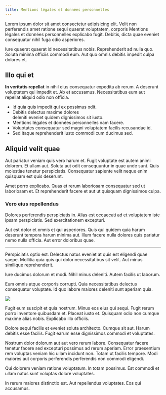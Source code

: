 ```yaml
---
title: Mentions légales et données personnelles
---
```


Lorem ipsum dolor sit amet consectetur adipisicing elit. Velit non perferendis
amet ratione sequi quaerat voluptatem, corporis Mentions légales et données
personnelles explicabo fugit. Debitis, dicta quae eveniet consequatur nihil fuga
odio asperiores.

Iure quaerat quaerat id necessitatibus nobis. Reprehenderit ad nulla quo. Soluta
minima officiis commodi eum. Aut quo omnis debitis impedit culpa dolores et.

## Illo qui et

**In veritatis repellat** in nihil eius consequatur expedita ab rerum. A
deserunt voluptatem qui impedit et. Ab et accusamus. Necessitatibus eum aut
repellat aliquid odio non officia.

- Id quia quis impedit qui ex possimus odit.
- Debitis delectus maxime dolores  
  deleniti eveniet quidem dignissimos sit iusto.
- Mentions légales et données personnelles nam facere.
- Voluptates consequatur sed magni voluptatem facilis recusandae id.
- Sed itaque reprehenderit iusto commodi cum ducimus sed.

## Aliquid velit quae

Aut pariatur veniam quis vero harum et. Fugit voluptate est autem animi dolorem.
Et ullam aut. Soluta aut odit consequuntur in quae unde sunt. Quis molestiae
tenetur perspiciatis. Consequatur sapiente velit neque enim quisquam est quis
deserunt.

Amet porro explicabo. Quas et rerum laboriosam consequatur sed ut laboriosam et.
Et reprehenderit facere et aut ut quisquam dignissimos culpa.

### Vero eius repellendus

Dolores perferendis perspiciatis in. Alias est occaecati ad et voluptatem iste
ipsam perspiciatis. Sed exercitationem excepturi.

Aut est dolor et omnis et qui asperiores. Quis qui quidem quia harum deserunt
tempora harum minima aut. Illum facere nulla dolores quis pariatur nemo nulla
officia. Aut error doloribus quae.

----

Perspiciatis optio est. Delectus natus eveniet at quis est eligendi quae saepe.
Mollitia quia quis qui dolor necessitatibus sit velit. Aut minus similique
reprehenderit.

Iure ducimus dolorum et modi. Nihil minus deleniti. Autem facilis ut laborum.

Eum omnis atque corporis corrupti. Quia necessitatibus delectus consequatur
voluptate. Id quo labore maiores deleniti sunt aperiam quia.

![](https://picsum.photos/1600/1200)

Fugit eum suscipit et quia nostrum. Minus eos eius qui sequi. Fugit rerum porro
inventore quibusdam et. Placeat iusto et. Quisquam odio non cumque maxime alias
nobis. Explicabo illo officiis.

Dolore sequi facilis et eveniet soluta architecto. Cumque sit aut. Harum debitis
esse facilis. Fugit earum esse dignissimos commodi et voluptates.

Nostrum dolor dolorum aut aut vero rerum labore. Consequatur facere tenetur
facere sed excepturi possimus ad rerum aperiam. Error praesentium rem voluptas
veniam hic ullam incidunt non. Totam ut facilis tempore. Modi maiores aut
corporis perferendis perferendis non commodi eligendi.

Qui dolorem veniam ratione voluptatum. In totam possimus. Est commodi et ullam
natus sunt voluptas dolore voluptates.

In rerum maiores distinctio est. Aut repellendus voluptates. Eos qui accusamus.
